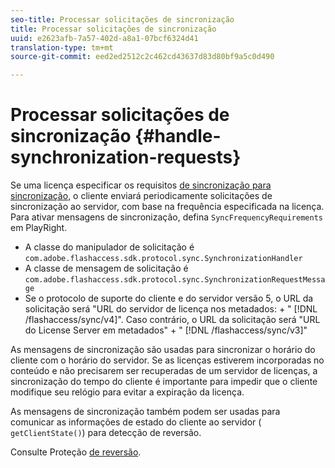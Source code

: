 ```yaml
---
seo-title: Processar solicitações de sincronização
title: Processar solicitações de sincronização
uuid: e2623afb-7a57-402d-a8a1-07bcf6324d41
translation-type: tm+mt
source-git-commit: eed2ed2512c2c462cd43637d83d80bf9a5c0d490

---
```



# Processar solicitações de sincronização {#handle-synchronization-requests}

Se uma licença especificar os requisitos [de sincronização para sincronização,](../../protecting-content/introduction/usage-rules/authentication/synchronization.md) o cliente enviará periodicamente solicitações de sincronização ao servidor, com base na frequência especificada na licença. Para ativar mensagens de sincronização, defina `SyncFrequencyRequirements` em PlayRight.

* A classe do manipulador de solicitação é `com.adobe.flashaccess.sdk.protocol.sync.SynchronizationHandler`
* A classe de mensagem de solicitação é `com.adobe.flashaccess.sdk.protocol.sync.SynchronizationRequestMessage`
* Se o protocolo de suporte do cliente e do servidor versão 5, o URL da solicitação será &quot;URL do servidor de licença nos metadados: + &quot; [!DNL /flashaccess/sync/v4]&quot;. Caso contrário, o URL da solicitação será &quot;URL do License Server em metadados&quot; + &quot; [!DNL /flashaccess/sync/v3]&quot;

As mensagens de sincronização são usadas para sincronizar o horário do cliente com o horário do servidor. Se as licenças estiverem incorporadas no conteúdo e não precisarem ser recuperadas de um servidor de licenças, a sincronização do tempo do cliente é importante para impedir que o cliente modifique seu relógio para evitar a expiração da licença.

As mensagens de sincronização também podem ser usadas para comunicar as informações de estado do cliente ao servidor ( `getClientState()`) para detecção de reversão.

Consulte Proteção [de reversão](../../protecting-content/implementing-the-license-server/processing-drm-requests.md#rollback-detection).
